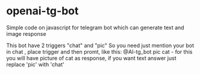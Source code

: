 # openai-tg-bot
Simple code on javascript for telegram bot which can generate text and image response

This bot have 2 triggers "chat" and "pic" 
So you need just mention your bot in chat , place trigger and then promt, like this:
@AI-tg_bot pic cat - for this you will have picture of cat as response, if you want text answer just replace 'pic' with 'chat'
